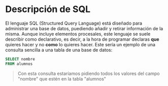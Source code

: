 # Descripción de SQL
El lenguaje SQL (Structured Query Language) está diseñado para administrar una base de datos, puediendo añadir y retirar información de la misma. Aunque incluye elementos procesales, este lenguaje se suele describir como declarativo, es decir, a la hora de programar declaras **que** quieres hacer y no **como** lo quieres hacer. Este sería un ejemplo de una consulta sencilla a una tabla de una base de datos:
```sql
SELECT nombre
FROM alumnos
```
> Con esta consulta estaríamos pidiendo todos los valores del campo "nombre" que estén en la tabla "alumnos"
